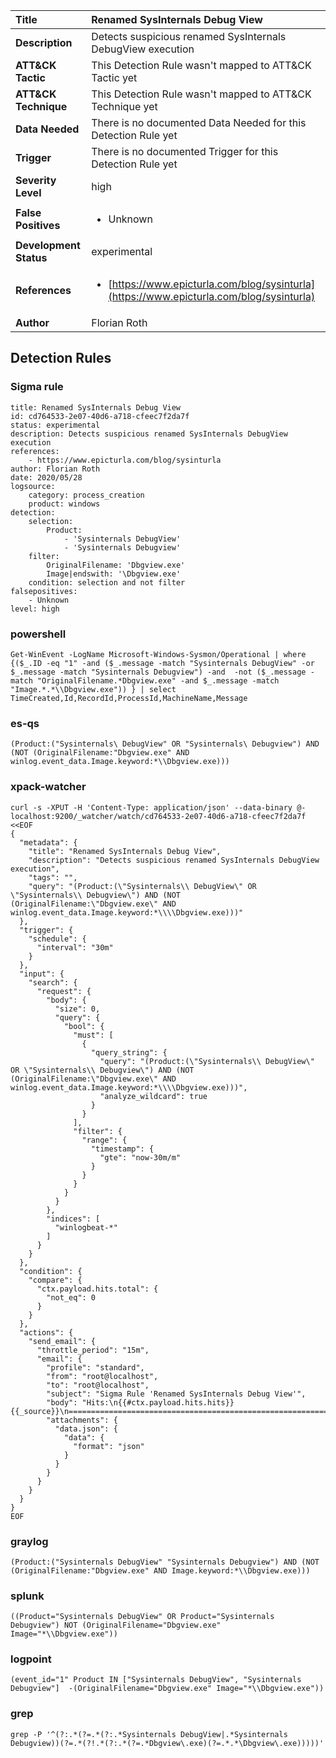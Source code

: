 | Title                    | Renamed SysInternals Debug View       |
|:-------------------------|:------------------|
| **Description**          | Detects suspicious renamed SysInternals DebugView execution |
| **ATT&amp;CK Tactic**    |   This Detection Rule wasn't mapped to ATT&amp;CK Tactic yet  |
| **ATT&amp;CK Technique** |  This Detection Rule wasn't mapped to ATT&amp;CK Technique yet  |
| **Data Needed**          |  There is no documented Data Needed for this Detection Rule yet  |
| **Trigger**              |  There is no documented Trigger for this Detection Rule yet  |
| **Severity Level**       | high |
| **False Positives**      | <ul><li>Unknown</li></ul>  |
| **Development Status**   | experimental |
| **References**           | <ul><li>[https://www.epicturla.com/blog/sysinturla](https://www.epicturla.com/blog/sysinturla)</li></ul>  |
| **Author**               | Florian Roth |


## Detection Rules

### Sigma rule

```
title: Renamed SysInternals Debug View
id: cd764533-2e07-40d6-a718-cfeec7f2da7f
status: experimental
description: Detects suspicious renamed SysInternals DebugView execution
references:
    - https://www.epicturla.com/blog/sysinturla
author: Florian Roth
date: 2020/05/28
logsource:
    category: process_creation
    product: windows
detection:
    selection:
        Product: 
            - 'Sysinternals DebugView'
            - 'Sysinternals Debugview'
    filter:
        OriginalFilename: 'Dbgview.exe'
        Image|endswith: '\Dbgview.exe'
    condition: selection and not filter
falsepositives:
    - Unknown
level: high

```





### powershell
    
```
Get-WinEvent -LogName Microsoft-Windows-Sysmon/Operational | where {($_.ID -eq "1" -and ($_.message -match "Sysinternals DebugView" -or $_.message -match "Sysinternals Debugview") -and  -not ($_.message -match "OriginalFilename.*Dbgview.exe" -and $_.message -match "Image.*.*\\Dbgview.exe")) } | select TimeCreated,Id,RecordId,ProcessId,MachineName,Message
```


### es-qs
    
```
(Product:("Sysinternals\ DebugView" OR "Sysinternals\ Debugview") AND (NOT (OriginalFilename:"Dbgview.exe" AND winlog.event_data.Image.keyword:*\\Dbgview.exe)))
```


### xpack-watcher
    
```
curl -s -XPUT -H 'Content-Type: application/json' --data-binary @- localhost:9200/_watcher/watch/cd764533-2e07-40d6-a718-cfeec7f2da7f <<EOF
{
  "metadata": {
    "title": "Renamed SysInternals Debug View",
    "description": "Detects suspicious renamed SysInternals DebugView execution",
    "tags": "",
    "query": "(Product:(\"Sysinternals\\ DebugView\" OR \"Sysinternals\\ Debugview\") AND (NOT (OriginalFilename:\"Dbgview.exe\" AND winlog.event_data.Image.keyword:*\\\\Dbgview.exe)))"
  },
  "trigger": {
    "schedule": {
      "interval": "30m"
    }
  },
  "input": {
    "search": {
      "request": {
        "body": {
          "size": 0,
          "query": {
            "bool": {
              "must": [
                {
                  "query_string": {
                    "query": "(Product:(\"Sysinternals\\ DebugView\" OR \"Sysinternals\\ Debugview\") AND (NOT (OriginalFilename:\"Dbgview.exe\" AND winlog.event_data.Image.keyword:*\\\\Dbgview.exe)))",
                    "analyze_wildcard": true
                  }
                }
              ],
              "filter": {
                "range": {
                  "timestamp": {
                    "gte": "now-30m/m"
                  }
                }
              }
            }
          }
        },
        "indices": [
          "winlogbeat-*"
        ]
      }
    }
  },
  "condition": {
    "compare": {
      "ctx.payload.hits.total": {
        "not_eq": 0
      }
    }
  },
  "actions": {
    "send_email": {
      "throttle_period": "15m",
      "email": {
        "profile": "standard",
        "from": "root@localhost",
        "to": "root@localhost",
        "subject": "Sigma Rule 'Renamed SysInternals Debug View'",
        "body": "Hits:\n{{#ctx.payload.hits.hits}}{{_source}}\n================================================================================\n{{/ctx.payload.hits.hits}}",
        "attachments": {
          "data.json": {
            "data": {
              "format": "json"
            }
          }
        }
      }
    }
  }
}
EOF

```


### graylog
    
```
(Product:("Sysinternals DebugView" "Sysinternals Debugview") AND (NOT (OriginalFilename:"Dbgview.exe" AND Image.keyword:*\\Dbgview.exe)))
```


### splunk
    
```
((Product="Sysinternals DebugView" OR Product="Sysinternals Debugview") NOT (OriginalFilename="Dbgview.exe" Image="*\\Dbgview.exe"))
```


### logpoint
    
```
(event_id="1" Product IN ["Sysinternals DebugView", "Sysinternals Debugview"]  -(OriginalFilename="Dbgview.exe" Image="*\\Dbgview.exe"))
```


### grep
    
```
grep -P '^(?:.*(?=.*(?:.*Sysinternals DebugView|.*Sysinternals Debugview))(?=.*(?!.*(?:.*(?=.*Dbgview\.exe)(?=.*.*\Dbgview\.exe)))))'
```



